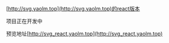 [http://svg.yaolm.top](http://svg.yaolm.top)的react版本

项目正在开发中

预览地址[http://svg_react.yaolm.top](http://svg_react.yaolm.top)

